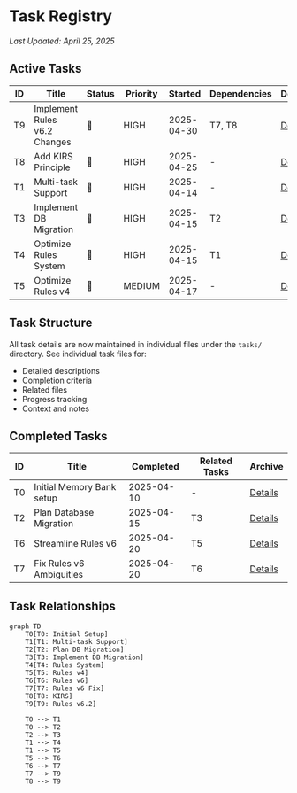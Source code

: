 # Task Registry
*Last Updated: April 25, 2025*

## Active Tasks
| ID | Title | Status | Priority | Started | Dependencies | Details |
|----|-------|--------|----------|---------|--------------|---------|
| T9 | Implement Rules v6.2 Changes | 🔄 | HIGH | 2025-04-30 | T7, T8 | [Details](tasks/T9.md) |
| T8 | Add KIRS Principle | 🔄 | HIGH | 2025-04-25 | - | [Details](tasks/T8.md) |
| T1 | Multi-task Support | 🔄 | HIGH | 2025-04-14 | - | [Details](tasks/T1.md) |
| T3 | Implement DB Migration | 🔄 | HIGH | 2025-04-15 | T2 | [Details](tasks/T3.md) |
| T4 | Optimize Rules System | 🔄 | HIGH | 2025-04-15 | T1 | [Details](tasks/T4.md) |
| T5 | Optimize Rules v4 | 🔄 | MEDIUM | 2025-04-17 | - | [Details](tasks/T5.md) |

## Task Structure
All task details are now maintained in individual files under the `tasks/` directory.
See individual task files for:
- Detailed descriptions
- Completion criteria
- Related files
- Progress tracking
- Context and notes

## Completed Tasks
| ID | Title | Completed | Related Tasks | Archive |
|----|-------|-----------|---------------|---------|
| T0 | Initial Memory Bank setup | 2025-04-10 | - | [Details](archive/T0.md) |
| T2 | Plan Database Migration | 2025-04-15 | T3 | [Details](archive/T2.md) |
| T6 | Streamline Rules v6 | 2025-04-20 | T5 | [Details](archive/T6.md) |
| T7 | Fix Rules v6 Ambiguities | 2025-04-20 | T6 | [Details](archive/T7.md) |

## Task Relationships
```mermaid
graph TD
    T0[T0: Initial Setup]
    T1[T1: Multi-task Support]
    T2[T2: Plan DB Migration]
    T3[T3: Implement DB Migration]
    T4[T4: Rules System]
    T5[T5: Rules v4]
    T6[T6: Rules v6]
    T7[T7: Rules v6 Fix]
    T8[T8: KIRS]
    T9[T9: Rules v6.2]

    T0 --> T1
    T0 --> T2
    T2 --> T3
    T1 --> T4
    T1 --> T5
    T5 --> T6
    T6 --> T7
    T7 --> T9
    T8 --> T9
```